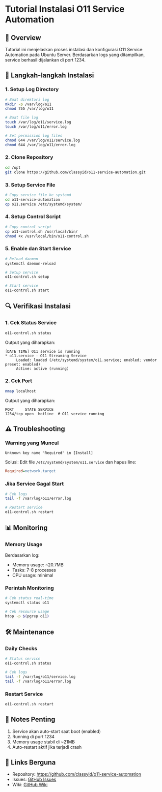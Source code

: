 # Tutorial Instalasi O11 Service Automation

## 📝 Overview
Tutorial ini menjelaskan proses instalasi dan konfigurasi O11 Service Automation pada Ubuntu Server. Berdasarkan logs yang ditampilkan, service berhasil dijalankan di port 1234.

## 🚀 Langkah-langkah Instalasi

### 1. Setup Log Directory
```bash
# Buat direktori log
mkdir -p /var/log/o11
chmod 755 /var/log/o11

# Buat file log
touch /var/log/o11/service.log
touch /var/log/o11/error.log

# Set permission log files
chmod 644 /var/log/o11/service.log
chmod 644 /var/log/o11/error.log
```

### 2. Clone Repository
```bash
cd /opt
git clone https://github.com/classyid/o11-service-automation.git
```

### 3. Setup Service File
```bash
# Copy service file ke systemd
cd o11-service-automation
cp o11.service /etc/systemd/system/
```

### 4. Setup Control Script
```bash
# Copy control script
cp o11-control.sh /usr/local/bin/
chmod +x /usr/local/bin/o11-control.sh
```

### 5. Enable dan Start Service
```bash
# Reload daemon
systemctl daemon-reload

# Setup service
o11-control.sh setup

# Start service
o11-control.sh start
```

## 🔍 Verifikasi Instalasi

### 1. Cek Status Service
```bash
o11-control.sh status
```
Output yang diharapkan:
```
[DATE TIME] O11 service is running
* o11.service - O11 Streaming Service
     Loaded: loaded (/etc/systemd/system/o11.service; enabled; vendor preset: enabled)
     Active: active (running)
```

### 2. Cek Port
```bash
nmap localhost
```
Output yang diharapkan:
```
PORT     STATE SERVICE
1234/tcp open  hotline  # O11 service running
```

## ⚠️ Troubleshooting

### Warning yang Muncul
```
Unknown key name 'Required' in [Install]
```
Solusi: Edit file `/etc/systemd/system/o11.service` dan hapus line:
```ini
Required=network.target
```

### Jika Service Gagal Start
```bash
# Cek logs
tail -f /var/log/o11/error.log

# Restart service
o11-control.sh restart
```

## 📊 Monitoring

### Memory Usage
Berdasarkan log:
- Memory usage: ~20.7MB
- Tasks: 7-8 processes
- CPU usage: minimal

### Perintah Monitoring
```bash
# Cek status real-time
systemctl status o11

# Cek resource usage
htop -p $(pgrep o11)
```

## 🛠️ Maintenance

### Daily Checks
```bash
# Status service
o11-control.sh status

# Cek logs
tail -f /var/log/o11/service.log
tail -f /var/log/o11/error.log
```

### Restart Service
```bash
o11-control.sh restart
```

## 📝 Notes Penting
1. Service akan auto-start saat boot (enabled)
2. Running di port 1234
3. Memory usage stabil di ~21MB
4. Auto-restart aktif jika terjadi crash

## 🔗 Links Berguna
- Repository: https://github.com/classyid/o11-service-automation
- Issues: [GitHub Issues](https://github.com/classyid/o11-service-automation/issues)
- Wiki: [GitHub Wiki](https://github.com/classyid/o11-service-automation/wiki)
